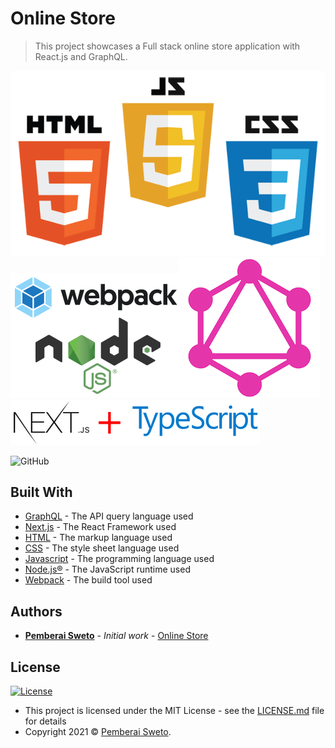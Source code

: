 ﻿# Online Store

> This project showcases a Full stack online store application with React.js and GraphQL.

![](html-js-css-logo.png)![](node-webpack-logo.png)![](graphql.png)![](NextJS-TypeScript.png)

![GitHub](https://img.shields.io/github/license/mashape/apistatus.svg)

## Built With

* [GraphQL](https://graphql.org/) - The API query language used
* [Next.js](https://graphql.org/) - The React Framework used
* [HTML](https://en.wikipedia.org/wiki/HTML) - The markup language used
* [CSS](https://en.wikipedia.org/wiki/Cascading_Style_Sheets) - The style sheet language used
* [Javascript](https://en.wikipedia.org/wiki/JavaScript) - The programming language used
* [Node.js®](https://nodejs.org/) - The JavaScript runtime used
* [Webpack](https://webpack.js.org/) - The build tool used

## Authors

* **[Pemberai Sweto](https://github.com/thepembeweb)** - *Initial work* - [Online Store](https://github.com/thepembeweb/online-store)

## License

[![License](http://img.shields.io/:license-mit-green.svg?style=flat-square)](http://badges.mit-license.org)

- This project is licensed under the MIT License - see the [LICENSE.md](LICENSE.md) file for details
- Copyright 2021 © [Pemberai Sweto](https://github.com/thepembeweb).





